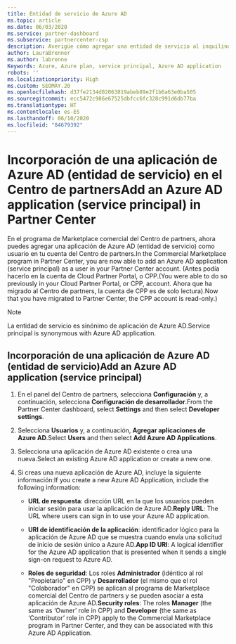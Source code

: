 ```yaml
---
title: Entidad de servicio de Azure AD
ms.topic: article
ms.date: 06/03/2020
ms.service: partner-dashboard
ms.subservice: partnercenter-csp
description: Averigüe cómo agregar una entidad de servicio al inquilino de Azure AD. Esta acción implica la incorporación de una aplicación de Azure AD (entidad de servicio) en el Centro de partners.
author: LauraBrenner
ms.author: labrenne
Keywords: Azure, Azure plan, service principal, Azure AD application
robots: ''
ms.localizationpriority: High
ms.custom: SEOMAY.20
ms.openlocfilehash: d37fe2134d02063819abeb89e2f1b6a63e0ba505
ms.sourcegitcommit: ecc5472c986e67525dbfcc6fc328c991d6db77ba
ms.translationtype: HT
ms.contentlocale: es-ES
ms.lasthandoff: 06/10/2020
ms.locfileid: "84679392"
---
```

# <a name="add-an-azure-ad-application-service-principal-in-partner-center"></a><span data-ttu-id="89fc5-105">Incorporación de una aplicación de Azure AD (entidad de servicio) en el Centro de partners</span><span class="sxs-lookup"><span data-stu-id="89fc5-105">Add an Azure AD application (service principal) in Partner Center</span></span>

<span data-ttu-id="89fc5-106">En el programa de Marketplace comercial del Centro de partners, ahora puedes agregar una aplicación de Azure AD (entidad de servicio) como usuario en tu cuenta del Centro de partners.</span><span class="sxs-lookup"><span data-stu-id="89fc5-106">In the Commercial Marketplace program in Partner Center, you are now able to add an Azure AD application (service principal) as a user in your Partner Center account.</span></span> <span data-ttu-id="89fc5-107">(Antes podía hacerlo en la cuenta de Cloud Partner Portal, o CPP.</span><span class="sxs-lookup"><span data-stu-id="89fc5-107">(You were able to do so previously in your Cloud Partner Portal, or CPP, account.</span></span> <span data-ttu-id="89fc5-108">Ahora que ha migrado al Centro de partners, la cuenta de CPP es de solo lectura).</span><span class="sxs-lookup"><span data-stu-id="89fc5-108">Now that you have migrated to Partner Center, the CPP account is read-only.)</span></span>
 
>[!Note] 
><span data-ttu-id="89fc5-109">La entidad de servicio es sinónimo de aplicación de Azure AD.</span><span class="sxs-lookup"><span data-stu-id="89fc5-109">Service principal is synonymous with Azure AD application.</span></span>

## <a name="add-an-azure-ad-application-service-principal"></a><span data-ttu-id="89fc5-110">Incorporación de una aplicación de Azure AD (entidad de servicio)</span><span class="sxs-lookup"><span data-stu-id="89fc5-110">Add an Azure AD application (service principal)</span></span>

1. <span data-ttu-id="89fc5-111">En el panel del Centro de partners, selecciona **Configuración** y, a continuación, selecciona **Configuración de desarrollador**.</span><span class="sxs-lookup"><span data-stu-id="89fc5-111">From the Partner Center dashboard, select **Settings** and then select **Developer settings**.</span></span>

2. <span data-ttu-id="89fc5-112">Selecciona **Usuarios** y, a continuación, **Agregar aplicaciones de Azure AD**.</span><span class="sxs-lookup"><span data-stu-id="89fc5-112">Select **Users** and then select **Add Azure AD Applications**.</span></span>

3. <span data-ttu-id="89fc5-113">Selecciona una aplicación de Azure AD existente o crea una nueva.</span><span class="sxs-lookup"><span data-stu-id="89fc5-113">Select an existing Azure AD application or create a new one.</span></span>

4. <span data-ttu-id="89fc5-114">Si creas una nueva aplicación de Azure AD, incluye la siguiente información:</span><span class="sxs-lookup"><span data-stu-id="89fc5-114">If you create a new Azure AD Application, include the following information:</span></span>  

   - <span data-ttu-id="89fc5-115">**URL de respuesta**: dirección URL en la que los usuarios pueden iniciar sesión para usar la aplicación de Azure AD.</span><span class="sxs-lookup"><span data-stu-id="89fc5-115">**Reply URL**: The URL where users can sign in to use your Azure AD application.</span></span>

   - <span data-ttu-id="89fc5-116">**URI de identificación de la aplicación**: identificador lógico para la aplicación de Azure AD que se muestra cuando envía una solicitud de inicio de sesión único a Azure AD.</span><span class="sxs-lookup"><span data-stu-id="89fc5-116">**App ID URI**: A logical identifier for the Azure AD application that is presented when it sends a single sign-on request to Azure AD.</span></span>

   - <span data-ttu-id="89fc5-117">**Roles de seguridad**: Los roles **Administrador** (idéntico al rol "Propietario" en CPP) y **Desarrollador** (el mismo que el rol "Colaborador" en CPP) se aplican al programa de Marketplace comercial del Centro de partners y se pueden asociar a esta aplicación de Azure AD.</span><span class="sxs-lookup"><span data-stu-id="89fc5-117">**Security roles**: The roles **Manager** (the same as  ‘Owner’ role in CPP) and **Developer** (the same as ‘Contributor’ role in CPP) apply to the Commercial Marketplace program in Partner Center, and they can be associated with this Azure AD Application.</span></span>  
